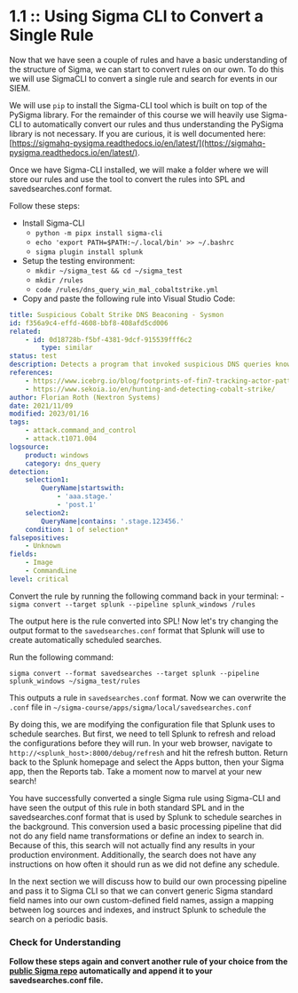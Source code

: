 # 1.1 :: Using Sigma CLI to Convert a Single Rule

Now that we have seen a couple of rules and have a basic understanding of the structure of Sigma, we can start to convert rules on our own. To do this we will use SigmaCLI to convert a single rule and search for events in our SIEM.

We will use `pip` to install the Sigma-CLI tool which is built on top of the PySigma library. For the remainder of this course we will heavily use Sigma-CLI to automatically convert our rules and thus understanding the PySigma library is not necessary. If you are curious, it is well documented here: [https://sigmahq-pysigma.readthedocs.io/en/latest/](https://sigmahq-pysigma.readthedocs.io/en/latest/).

Once we have Sigma-CLI installed, we will make a folder where we will store our rules and use the tool to convert the rules into SPL and savedsearches.conf format. 

Follow these steps:
- Install Sigma-CLI
	- `python -m pipx install sigma-cli`
	- `echo 'export PATH=$PATH:~/.local/bin' >> ~/.bashrc`
	- `sigma plugin install splunk`
- Setup the testing environment:
	- `mkdir ~/sigma_test && cd ~/sigma_test`
	- `mkdir /rules`
	- `code /rules/dns_query_win_mal_cobaltstrike.yml`
- Copy and paste the following rule into Visual Studio Code:

```yaml
title: Suspicious Cobalt Strike DNS Beaconing - Sysmon
id: f356a9c4-effd-4608-bbf8-408afd5cd006
related:
    - id: 0d18728b-f5bf-4381-9dcf-915539fff6c2
        type: similar
status: test
description: Detects a program that invoked suspicious DNS queries known from Cobalt Strike beacons
references:
    - https://www.icebrg.io/blog/footprints-of-fin7-tracking-actor-patterns
    - https://www.sekoia.io/en/hunting-and-detecting-cobalt-strike/
author: Florian Roth (Nextron Systems)
date: 2021/11/09
modified: 2023/01/16
tags:
    - attack.command_and_control
    - attack.t1071.004
logsource:
    product: windows
    category: dns_query
detection:
    selection1:
        QueryName|startswith:
            - 'aaa.stage.'
            - 'post.1'
    selection2:
        QueryName|contains: '.stage.123456.'
    condition: 1 of selection*
falsepositives:
    - Unknown
fields:
    - Image
    - CommandLine
level: critical
```

Convert the rule by running the following command back in your terminal:
	- `sigma convert --target splunk --pipeline splunk_windows /rules`

The output here is the rule converted into SPL! Now let's try changing the output format to the `savedsearches.conf` format that Splunk will use to create automatically scheduled searches.

Run the following command:

```shell
sigma convert --format savedsearches --target splunk --pipeline splunk_windows ~/sigma_test/rules
```

This outputs a rule in `savedsearches.conf` format. Now we can overwrite the `.conf` file in `~/sigma-course/apps/sigma/local/savedsearches.conf`

By doing this, we are modifying the configuration file that Splunk uses to schedule searches. But first, we need to tell Splunk to refresh and reload the configurations before they will run. In your web browser, navigate to `http://<splunk_host>:8000/debug/refresh` and hit the refresh button. Return back to the Splunk homepage and select the Apps button, then your Sigma app, then the Reports tab. Take a moment now to marvel at your new search! 

You have successfully converted a single Sigma rule using Sigma-CLI and have seen the output of this rule in both standard SPL and in the savedsearches.conf format that is used by Splunk to schedule searches in the background. This conversion used a basic processing pipeline that did not do any field name transformations or define an index to search in. Because of this, this search will not actually find any results in your production environment. Additionally, the search does not have any instructions on how often it should run as we did not define any schedule.

In the next section we will discuss how to build our own processing pipeline and pass it to Sigma CLI so that we can convert generic Sigma standard field names into our own custom-defined field names,    assign a mapping between log sources and indexes, and instruct Splunk to schedule the search on a periodic basis.

### Check for Understanding

**Follow these steps again and convert another rule of your choice from the [public Sigma repo](https://github.com/SigmaHQ/sigma) automatically and append it to your savedsearches.conf file.**
